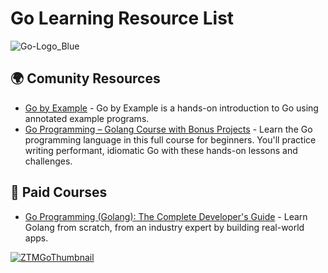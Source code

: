# Go Learning Resource List

<img src="https://go.dev/blog/go-brand/Go-Logo/SVG/Go-Logo_Blue.svg" alt="Go-Logo_Blue" style="max-height:256px;">

## 🌍 Comunity Resources

- [Go by Example](https://gobyexample.com/) - Go by Example is a hands-on introduction to Go using annotated example programs.
- [Go Programming – Golang Course with Bonus Projects](https://youtu.be/un6ZyFkqFKo) - Learn the Go programming language in this full course for beginners. You'll practice writing performant, idiomatic Go with these hands-on lessons and challenges.

## 💸 Paid Courses

- [Go Programming (Golang): The Complete Developer's Guide](https://zerotomastery.io/courses/learn-golang/) - Learn Golang from scratch, from an industry expert by building real-world apps.

[![ZTMGoThumbnail](https://images.ctfassets.net/aq13lwl6616q/3947SP4t8nfsq5jjfD8p6R/ea671dd04cb0530700e458e80137231f/4439140_b5f1_3.jpeg?w=500&fm=webp)](https://zerotomastery.io/courses/learn-golang/)

